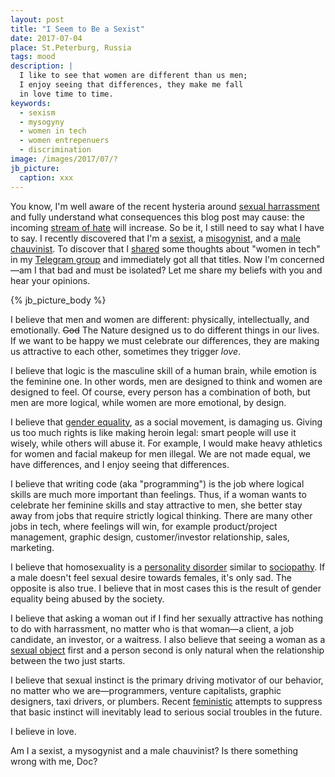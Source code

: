 ```yaml
---
layout: post
title: "I Seem to Be a Sexist"
date: 2017-07-04
place: St.Peterburg, Russia
tags: mood
description: |
  I like to see that women are different than us men;
  I enjoy seeing that differences, they make me fall
  in love time to time.
keywords:
  - sexism
  - mysogyny
  - women in tech
  - women entrepenuers
  - discrimination
image: /images/2017/07/?
jb_picture:
  caption: xxx
---
```


You know, I'm well aware of the recent hysteria around
[sexual harrassment](https://www.nytimes.com/2017/06/30/technology/women-entrepreneurs-speak-out-sexual-harassment.html)
and fully understand what consequences this blog post may cause:
the incoming [stream of hate](/testimonials.html) will increase. So be it,
I still need to say what I have to say. I recently discovered that
I'm a [sexist](https://en.wikipedia.org/wiki/Sexism),
a [misogynist](https://en.wikipedia.org/wiki/Misogyny), and
a [male chauvinist](https://en.wikipedia.org/wiki/Chauvinism#Male_chauvinism).
To discover that I [shared](https://twitter.com/restless_amg/status/881176174650687488)
some thoughts about "women in tech" in my
[Telegram group](https://t.me/joinchat/AAAAAEJFMRzsRTRxM3ec6A)
and immediately got all that titles. Now I'm concerned&mdash;am I that bad
and must be isolated? Let me share my beliefs with you and hear your opinions.

<!--more-->

{% jb_picture_body %}

I believe that men and women are different: physically, intellectually, and emotionally.
<del>God</del> The Nature designed us to do different things in our lives.
If we want to be happy we must celebrate our differences,
they are making us attractive to each other,
sometimes they trigger _love_.

I believe that logic is the masculine skill of a human brain, while
emotion is the feminine one. In other words, men are designed to think and
women are designed to feel. Of course, every person has a combination of both,
but men are more logical, while women are more emotional, by design.

I believe that [gender equality](https://en.wikipedia.org/wiki/Gender_equality),
as a social movement, is damaging us. Giving us too much rights
is like making heroin legal: smart people will use it wisely, while
others will abuse it. For example, I would make heavy athletics for women
and facial makeup for men illegal. We are not made equal, we have
differences, and I enjoy seeing that differences.

I believe that writing code (aka "programming") is the job where logical
skills are much more important than feelings. Thus, if a woman
wants to celebrate her feminine skills and stay attractive to men,
she better stay away from jobs that require strictly logical thinking.
There are many other jobs in tech, where feelings will win, for example
product/project management, graphic design, customer/investor relationship,
sales, marketing.

I believe that homosexuality is a
[personality disorder](https://en.wikipedia.org/wiki/Personality_disorder)
similar to [sociopathy](https://en.wikipedia.org/wiki/Psychopathy#Sociopathy).
If a male doesn't feel sexual desire towards females, it's only sad.
The opposite is also true. I believe that in most cases this is the result
of gender equality being abused by the society.

I believe that asking a woman out if I find her sexually attractive
has nothing to do with harrassment, no matter who is that woman&mdash;a client, a job
candidate, an investor, or a waitress. I also believe that seeing a woman as
a [sexual object](https://en.wikipedia.org/wiki/Sexual_objectification)
first and a person second is only natural when the relationship
between the two just starts.

I believe that sexual instinct is the primary driving motivator of our behavior,
no matter who we are&mdash;programmers, venture capitalists, graphic
designers, taxi drivers, or plumbers.
Recent [feministic](https://en.wikipedia.org/wiki/Feminism)
attempts to suppress that basic instinct will inevitably lead to serious social
troubles in the future.

I believe in love.

Am I a sexist, a mysogynist and a male chauvinist?
Is there something wrong with me, Doc?

